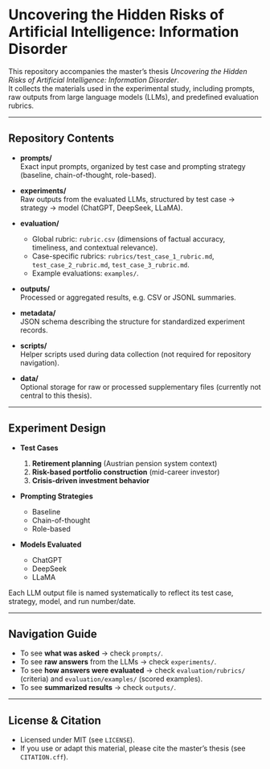 # Uncovering the Hidden Risks of Artificial Intelligence: Information Disorder

This repository accompanies the master’s thesis *Uncovering the Hidden Risks of Artificial Intelligence: Information Disorder*.  
It collects the materials used in the experimental study, including prompts, raw outputs from large language models (LLMs), and predefined evaluation rubrics.

---

## Repository Contents

- **prompts/**  
  Exact input prompts, organized by test case and prompting strategy (baseline, chain-of-thought, role-based).

- **experiments/**  
  Raw outputs from the evaluated LLMs, structured by test case → strategy → model (ChatGPT, DeepSeek, LLaMA).

- **evaluation/**  
  - Global rubric: `rubric.csv` (dimensions of factual accuracy, timeliness, and contextual relevance).  
  - Case-specific rubrics: `rubrics/test_case_1_rubric.md`, `test_case_2_rubric.md`, `test_case_3_rubric.md`.  
  - Example evaluations: `examples/`.

- **outputs/**  
  Processed or aggregated results, e.g. CSV or JSONL summaries.

- **metadata/**  
  JSON schema describing the structure for standardized experiment records.

- **scripts/**  
  Helper scripts used during data collection (not required for repository navigation).

- **data/**  
  Optional storage for raw or processed supplementary files (currently not central to this thesis).

---

## Experiment Design

- **Test Cases**
  1. **Retirement planning** (Austrian pension system context)  
  2. **Risk-based portfolio construction** (mid-career investor)  
  3. **Crisis-driven investment behavior**

- **Prompting Strategies**  
  - Baseline  
  - Chain-of-thought  
  - Role-based  

- **Models Evaluated**  
  - ChatGPT  
  - DeepSeek  
  - LLaMA  

Each LLM output file is named systematically to reflect its test case, strategy, model, and run number/date.

---

## Navigation Guide

- To see **what was asked** → check `prompts/`.  
- To see **raw answers** from the LLMs → check `experiments/`.  
- To see **how answers were evaluated** → check `evaluation/rubrics/` (criteria) and `evaluation/examples/` (scored examples).  
- To see **summarized results** → check `outputs/`.  

---

## License & Citation

- Licensed under MIT (see `LICENSE`).  
- If you use or adapt this material, please cite the master’s thesis (see `CITATION.cff`).  
